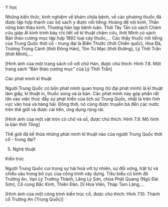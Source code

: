 Y học

Những kiến thức, kinh nghiệm về khám chữa bệnh, về các phương thuốc đã được tập hợp thành các bộ sách y được nổi tiếng: Hoàng đế nội kinh, Thần nông bản thảo kinh, Thương hàn tạp bệnh luận. Thời Tây Tấn có sách Châm cứu giáp ất kinh trình bày chi tiết về kĩ thuật châm cứu, thời Minh có sách Bản thảo cương mục tập hợp 1892 loại cây thuốc,... Các thầy thuốc nổi tiếng của Trung Quốc thời cổ - trung đại là Biển Thước (thời Chiến quốc), Hoa Đà, Trương Trọng Cảnh (thời Đông Hán), Tôn Tư Mạc (thời Đường), Lý Thời Trần (thời Minh),...

[Hình ảnh của một trang sách cổ với chữ Hán, được chú thích: Hình 7.8. Một trang sách "Bản thảo cương mục" của Lý Thời Trần]

Các phát minh kĩ thuật

Người Trung Quốc có bốn phát minh quan trọng (tứ đại phát minh) là kĩ thuật làm giấy, kĩ thuật in, thuốc súng và la bàn. Các phát minh này góp phần rất lớn vào việc thúc đẩy sự phát triển của lịch sử Trung Quốc, nhất là trên lĩnh vực văn hoá và hàng hải. Đồng thời, nó cũng được truyền bá đến các nước trên thế giới và được cải tiến, ứng dụng rộng rãi.

[Hình ảnh của một vật tròn có chữ và số, được chú thích: Hình 7.9. Mô hình la bàn thời Tống]

Thế giới đã kế thừa những phát minh kĩ thuật nào của người Trung Quốc thời cổ - trung đại?

5. Nghệ thuật

Kiến trúc

Người Trung Quốc coi trọng sự hài hoà với tự nhiên, sự đối xứng, trật tự và chiều sâu trong bố cục của công trình xây dựng. Tiêu biểu có kinh đô Trường An, Vạn Lý Trường Thành, Lăng Lý Sơn, chùa Phật Quang (Ngũ Đài Sơn), Cố cung Bắc Kinh, Thiên Đàn, Di Hoà Viên, Tháp Tam Lăng,...

[Hình ảnh của một công trình kiến trúc cổ, được chú thích: Hình 7.10. Thành cổ Trường An (Trung Quốc)]